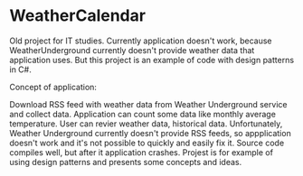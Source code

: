 # WeatherCalendar
Old project for IT studies. Currently application doesn't work, because WeatherUnderground currently doesn't provide weather data that application uses. But this project is an example of code with design patterns in C#.

Concept of application:

Download RSS feed with weather data from Weather Underground service and collect data. Application can count some data like monthly average temperature. User can revier weather data, historical data. Unfortunately, Weather Underground currently doesn't provide RSS feeds, so appplication doesn't work and it's not possible to quickly and easily fix it. Source code compiles well, but after it application crashes. Projest is for example of using design patterns and presents some concepts and ideas.
